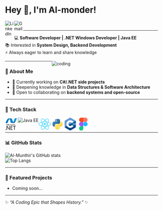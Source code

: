 # Hey 👋, I'm Al-monder!  

<a target="_blank" href="https://www.linkedin.com/in/al-monder-bentaher/">
  <img  align="left" alt="LinkedIn" width="30px" src="https://cdn.jsdelivr.net/gh/devicons/devicon/icons/linkedin/linkedin-original.svg"/>
</a>
<a target="_blank" href="mailto:almonderbentaher@email.com">
  <img  align="left" alt="Gmail" width="30px" src="https://cdn-icons-png.flaticon.com/128/16509/16509529.png"/>
</a>
<br/>

---

💻 **Software Developer | .NET Windows Developer | Java EE**  
📚 Interested in **System Design, Backend Development**  
⚡ Always eager to learn and share knowledge  

<img align="right" alt="coding" src="https://media.giphy.com/media/qgQUggAC3Pfv687qPC/giphy.gif" width="350"/>

---

### 🧐 About Me
- 🔭 Currently working on **C#/.NET side projects**  
- 🌱 Deepening knowledge in **Data Structures & Software Architecture**  
- 🤝 Open to collaborating on **backend systems and open-source**  

---

### 🔨 Tech Stack
<a href="https://dotnet.microsoft.com/"><img align="left" alt=".NET" height="42px" src="https://raw.githubusercontent.com/devicons/devicon/master/icons/dot-net/dot-net-original-wordmark.svg"/></a>
<a href="https://jakarta.ee/"><img align="left" alt="Java EE" height="42px" src="https://cdn.jsdelivr.net/gh/devicons/devicon/icons/java/java-original-wordmark.svg"/></a>
<a href="https://react.dev/"><img align="left" alt="React" height="42px" src="https://raw.githubusercontent.com/devicons/devicon/master/icons/react/react-original.svg"/></a>
<a href="https://www.python.org/"><img align="left" alt="Python" height="42px" src="https://raw.githubusercontent.com/devicons/devicon/master/icons/python/python-original.svg"/></a>
<a href="https://isocpp.org/"><img align="left" alt="C++" height="42px" src="https://raw.githubusercontent.com/devicons/devicon/master/icons/cplusplus/cplusplus-original.svg"/></a>
<a href="https://www.figma.com/"><img align="left" alt="Figma" height="42px" src="https://raw.githubusercontent.com/devicons/devicon/master/icons/figma/figma-original.svg"/></a>
<br/><br/>


---

### 📊 GitHub Stats
![Al-Munthir's GitHub stats](https://github-readme-stats.vercel.app/api?username=almonder01&show_icons=true&theme=radical)  
![Top Langs](https://github-readme-stats.vercel.app/api/top-langs/?username=almonder01&layout=compact&theme=radical)  

---

### 🚀 Featured Projects
- Coming soon...  

---

✨ *“A Coding Epic that Shapes History.”* ✨

